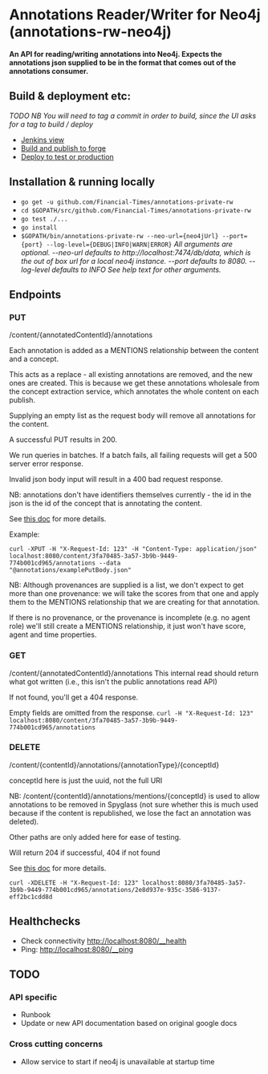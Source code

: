 # Annotations Reader/Writer for Neo4j (annotations-rw-neo4j)

__An API for reading/writing annotations into Neo4j. Expects the annotations json supplied to be in the format that comes out of the annotations consumer.__

## Build & deployment etc:
*TODO*
_NB You will need to tag a commit in order to build, since the UI asks for a tag to build / deploy_
* [Jenkins view](http://ftjen10085-lvpr-uk-p:8181/view/annotations-private-rw)
* [Build and publish to forge](http://ftjen10085-lvpr-uk-p:8181/job/annotations-private-rw)
* [Deploy to test or production](http://ftjen10085-lvpr-uk-p:8181/job/annotations-private-rw)


## Installation & running locally
* `go get -u github.com/Financial-Times/annotations-private-rw`
* `cd $GOPATH/src/github.com/Financial-Times/annotations-private-rw`
* `go test ./...`
* `go install`
* `$GOPATH/bin/annotations-private-rw --neo-url={neo4jUrl} --port={port} --log-level={DEBUG|INFO|WARN|ERROR}`
_All arguments are optional.
--neo-url defaults to http://localhost:7474/db/data, which is the out of box url for a local neo4j instance.
--port defaults to 8080.
--log-level defaults to INFO
See help text for other arguments._

## Endpoints

### PUT
/content/{annotatedContentId}/annotations

Each annotation is added as a MENTIONS relationship between the content and a concept.

This acts as a replace - all existing annotations are removed, and the new ones are created. This is because we get these
annotations wholesale from the concept extraction service, which annotates the whole content on each publish.

Supplying an empty list as the request body will remove all annotations for the content.

A successful PUT results in 200.

We run queries in batches. If a batch fails, all failing requests will get a 500 server error response.

Invalid json body input will result in a 400 bad request response.

NB: annotations don't have identifiers themselves currently - the id in the json is the id of the concept that is annotating the content.

See [this doc](https://docs.google.com/document/d/1FE-JZDYJlKsxOIuQQkPwyyzcOkJQn8L3nNy1H8A8eDo) for more details.

Example:

    curl -XPUT -H "X-Request-Id: 123" -H "Content-Type: application/json" localhost:8080/content/3fa70485-3a57-3b9b-9449-774b001cd965/annotations --data
    "@annotations/examplePutBody.json"

NB: Although provenances are supplied is a list, we don't expect to get more than one provenance: we will take the scores from that one
and apply them to the MENTIONS relationship that we are creating for that annotation.  

If there is no provenance, or the provenance is incomplete (e.g. no agent role) we'll still
create a MENTIONS relationship, it just won't have score, agent and time properties.

### GET
/content/{annotatedContentId}/annotations
This internal read should return what got written (i.e., this isn't the public annotations read API)

If not found, you'll get a 404 response.

Empty fields are omitted from the response.
`curl -H "X-Request-Id: 123" localhost:8080/content/3fa70485-3a57-3b9b-9449-774b001cd965/annotations`

### DELETE
/content/{contentId}/annotations/{annotationType}/{conceptId}

conceptId here is just the uuid, not the full URI

NB: /content/{contentId}/annotations/mentions/{conceptId} is used to allow annotations to be removed in Spyglass (not sure whether this is much used because if the content is republished, we lose the fact an annotation was deleted).

Other paths are only added here for ease of testing.

Will return 204 if successful, 404 if not found

See [this doc](https://docs.google.com/document/d/1cySUlTuSYlv8ANikLlfToezSiRERa0sBdO2eVqy1FXM) for more details.

`curl -XDELETE -H "X-Request-Id: 123" localhost:8080/3fa70485-3a57-3b9b-9449-774b001cd965/annotations/2e8d937e-935c-3586-9137-eff2bc1cdd8d`


## Healthchecks
* Check connectivity [http://localhost:8080/__health](http://localhost:8080/__health)
* Ping: [http://localhost:8080/__ping](http://localhost:8080/__ping)

## TODO

### API specific
* Runbook
* Update or new API documentation based on original google docs

### Cross cutting concerns
* Allow service to start if neo4j is unavailable at startup time
